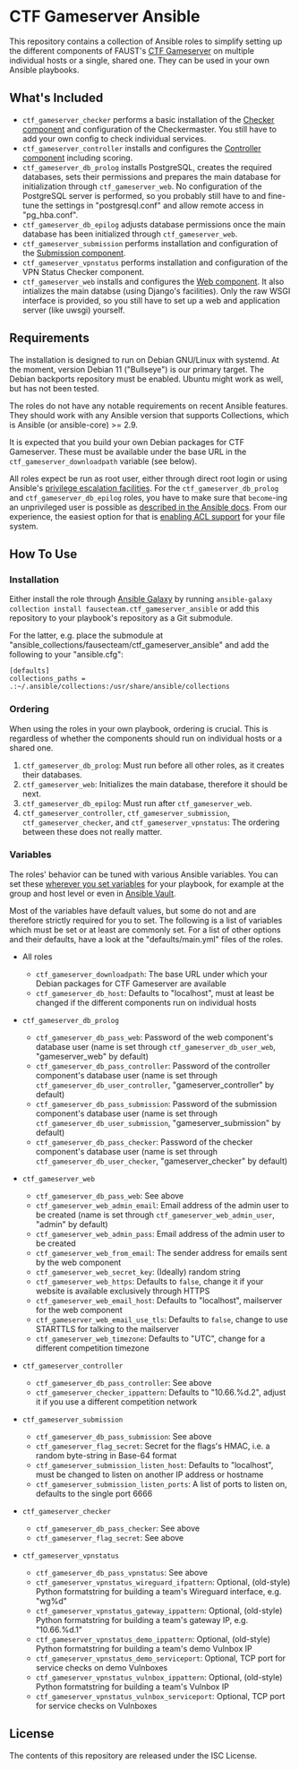 CTF Gameserver Ansible
======================

This repository contains a collection of Ansible roles to simplify setting up the different components of FAUST's [CTF Gameserver](https://www.ctf-gameserver.org) on multiple individual hosts or a single, shared one. They can be used in your own Ansible playbooks.

What's Included
---------------
* `ctf_gameserver_checker` performs a basic installation of the [Checker component](https://www.ctf-gameserver.org/checker.html) and configuration of the Checkermaster. You still have to add your own config to check individual services.
* `ctf_gameserver_controller` installs and configures the [Controller component](https://www.ctf-gameserver.org/controller.html) including scoring.
* `ctf_gameserver_db_prolog` installs PostgreSQL, creates the required databases, sets their permissions and prepares the main database for initialization through `ctf_gameserver_web`. No configuration of the PostgreSQL server is performed, so you probably still have to and fine-tune the settings in "postgresql.conf" and allow remote access in "pg\_hba.conf".
* `ctf_gameserver_db_epilog` adjusts database permissions once the main database has been initialized through `ctf_gameserver_web`.
* `ctf_gameserver_submission` performs installation and configuration of the [Submission component](https://www.ctf-gameserver.org/flags.html#submission).
* `ctf_gameserver_vpnstatus` performs installation and configuration of the VPN Status Checker component.
* `ctf_gameserver_web` installs and configures the [Web component](https://www.ctf-gameserver.org/web.html). It also intializes the main databse (using Django's facilities). Only the raw WSGI interface is provided, so you still have to set up a web and application server (like uwsgi) yourself.

Requirements
------------
The installation is designed to run on Debian GNU/Linux with systemd. At the moment, version Debian 11 ("Bullseye") is our primary target. The Debian backports repository must be enabled. Ubuntu might work as well, but has not been tested.

The roles do not have any notable requirements on recent Ansible features. They should work with any Ansible version that supports Collections, which is Ansible (or ansible-core) >= 2.9.

It is expected that you build your own Debian packages for CTF Gameserver. These must be available under the base URL in the `ctf_gameserver_downloadpath` variable (see below).

All roles expect be run as root user, either through direct root login or using Ansible's [privilege escalation facilities](https://docs.ansible.com/ansible/2.4/become.html). For the `ctf_gameserver_db_prolog` and `ctf_gameserver_db_epilog` roles, you have to make sure that `become`-ing an unprivileged user is possible as [described in the Ansible docs](https://docs.ansible.com/ansible/2.4/become.html#becoming-an-unprivileged-user). From our experience, the easiest option for that is [enabling ACL support](https://help.ubuntu.com/community/FilePermissionsACLs#Enabling_ACLs_in_the_Filesystem) for your file system.

How To Use
----------
### Installation
Either install the role through [Ansible Galaxy](http://docs.ansible.com/ansible/latest/reference_appendices/galaxy.html) by running `ansible-galaxy collection install fausecteam.ctf_gameserver_ansible` or add this repository to your playbook's repository as a Git submodule.

For the latter, e.g. place the submodule at "ansible\_collections/fausecteam/ctf\_gameserver\_ansible" and add the following to your "ansible.cfg":

    [defaults]
    collections_paths = .:~/.ansible/collections:/usr/share/ansible/collections

### Ordering
When using the roles in your own playbook, ordering is crucial. This is regardless of whether the components should run on individual hosts or a shared one.

1. `ctf_gameserver_db_prolog`: Must run before all other roles, as it creates their databases.
2. `ctf_gameserver_web`: Initializes the main database, therefore it should be next.
3. `ctf_gameserver_db_epilog`: Must run after `ctf_gameserver_web`.
4. `ctf_gameserver_controller`, `ctf_gameserver_submission`, `ctf_gameserver_checker`, and `ctf_gameserver_vpnstatus`: The ordering between these does not really matter.

### Variables
The roles' behavior can be tuned with various Ansible variables. You can set these [wherever you set variables](https://docs.ansible.com/ansible/2.4/playbooks_variables.html#variable-precedence-where-should-i-put-a-variable) for your playbook, for example at the group and host level or even in [Ansible Vault](http://docs.ansible.com/ansible/2.4/vault.html).

Most of the variables have default values, but some do not and are therefore strictly required for you to set. The following is a list of variables which must be set or at least are commonly set. For a list of other options and their defaults, have a look at the "defaults/main.yml" files of the roles.

* All roles
    * `ctf_gameserver_downloadpath`: The base URL under which your Debian packages for CTF Gameserver are available
    * `ctf_gameserver_db_host`: Defaults to "localhost", must at least be changed if the different components run on individual hosts

* `ctf_gameserver_db_prolog`
    * `ctf_gameserver_db_pass_web`: Password of the web component's database user (name is set through `ctf_gameserver_db_user_web`, "gameserver_web" by default)
    * `ctf_gameserver_db_pass_controller`: Password of the controller component's database user (name is set through `ctf_gameserver_db_user_controller`, "gameserver_controller" by default)
    * `ctf_gameserver_db_pass_submission`: Password of the submission component's database user (name is set through `ctf_gameserver_db_user_submission`, "gameserver_submission" by default)
    * `ctf_gameserver_db_pass_checker`: Password of the checker component's database user (name is set through `ctf_gameserver_db_user_checker`, "gameserver_checker" by default)

* `ctf_gameserver_web`
    * `ctf_gameserver_db_pass_web`: See above
    * `ctf_gameserver_web_admin_email`: Email address of the admin user to be created (name is set
      through `ctf_gameserver_web_admin_user`, "admin" by default)
    * `ctf_gameserver_web_admin_pass`: Email address of the admin user to be created
    * `ctf_gameserver_web_from_email`: The sender address for emails sent by the web component
    * `ctf_gameserver_web_secret_key`: (Ideally) random string
    * `ctf_gameserver_web_https`: Defaults to `false`, change it if your website is available exclusively through HTTPS
    * `ctf_gameserver_web_email_host`: Defaults to "localhost", mailserver for the web component
    * `ctf_gameserver_web_email_use_tls`: Defaults to `false`, change to use STARTTLS for talking to the mailserver
    * `ctf_gameserver_web_timezone`: Defaults to "UTC", change for a different competition timezone

* `ctf_gameserver_controller`
    * `ctf_gameserver_db_pass_controller`: See above
    * `ctf_gameserver_checker_ippattern`: Defaults to "10.66.%d.2", adjust it if you use a different competition network

* `ctf_gameserver_submission`
    * `ctf_gameserver_db_pass_submission`: See above
    * `ctf_gameserver_flag_secret`: Secret for the flags's HMAC, i.e. a random byte-string in Base-64 format
    * `ctf_gameserver_submission_listen_host`: Defaults to "localhost", must be changed to listen on another IP address or hostname
    * `ctf_gameserver_submission_listen_ports`: A list of ports to listen on, defaults to the single port 6666

* `ctf_gameserver_checker`
    * `ctf_gameserver_db_pass_checker`: See above
    * `ctf_gameserver_flag_secret`: See above

* `ctf_gameserver_vpnstatus`
    * `ctf_gameserver_db_pass_vpnstatus`: See above
    * `ctf_gameserver_vpnstatus_wireguard_ifpattern`: Optional, (old-style) Python formatstring for building a team's Wireguard interface, e.g. "wg%d"
    * `ctf_gameserver_vpnstatus_gateway_ippattern`: Optional, (old-style) Python formatstring for building a team's gateway IP, e.g. "10.66.%d.1"
    * `ctf_gameserver_vpnstatus_demo_ippattern`: Optional, (old-style) Python formatstring for building a team's demo Vulnbox IP
    * `ctf_gameserver_vpnstatus_demo_serviceport`: Optional, TCP port for service checks on demo Vulnboxes
    * `ctf_gameserver_vpnstatus_vulnbox_ippattern`: Optional, (old-style) Python formatstring for building a team's Vulnbox IP
    * `ctf_gameserver_vpnstatus_vulnbox_serviceport`: Optional, TCP port for service checks on Vulnboxes

License
-------
The contents of this repository are released under the ISC License.
